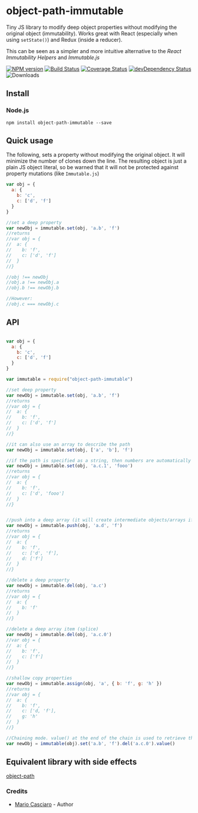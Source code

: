 object-path-immutable
===========

Tiny JS library to modify deep object properties without modifying the original object (immutability). 
Works great with React (especially when using `setState()`) and Redux (inside a reducer).

This can be seen as a simpler and more intuitive alternative to the *React Immutability Helpers* and *Immutable.js*

[![NPM version](https://badge.fury.io/js/object-path-immutable.png)](http://badge.fury.io/js/object-path-immutable)
[![Build Status](https://travis-ci.org/mariocasciaro/object-path-immutable.png)](https://travis-ci.org/mariocasciaro/object-path-immutable)
[![Coverage Status](https://coveralls.io/repos/mariocasciaro/object-path-immutable/badge.png)](https://coveralls.io/r/mariocasciaro/object-path-immutable)
[![devDependency Status](https://david-dm.org/mariocasciaro/object-path-immutable/dev-status.svg)](https://david-dm.org/mariocasciaro/object-path-immutable#info=devDependencies)
![Downloads](http://img.shields.io/npm/dm/object-path-immutable.svg)

## Install

### Node.js

```
npm install object-path-immutable --save
```

## Quick usage

The following, sets a property without modifying the original object. 
It will minimize the number of clones down the line. The resulting object is just a plain JS object literal, 
so be warned that it will not be protected against property mutations (like `Immutable.js`)

```javascript
var obj = {
  a: {
    b: 'c',
    c: ['d', 'f']
  }
}

//set a deep property
var newObj = immutable.set(obj, 'a.b', 'f')
//returns
//var obj = {
//  a: {
//    b: 'f',
//    c: ['d', 'f']
//  }
//}

//obj !== newObj
//obj.a !== newObj.a
//obj.b !== newObj.b

//However:
//obj.c === newObj.c
```


## API

```javascript

var obj = {
  a: {
    b: 'c',
    c: ['d', 'f']
  }
}

var immutable = require("object-path-immutable")

//set deep property
var newObj = immutable.set(obj, 'a.b', 'f')
//returns
//var obj = {
//  a: {
//    b: 'f',
//    c: ['d', 'f']
//  }
//}

//it can also use an array to describe the path
var newObj = immutable.set(obj, ['a', 'b'], 'f')

//if the path is specified as a string, then numbers are automatically interpreted as array indexes
var newObj = immutable.set(obj, 'a.c.1', 'fooo')
//returns
//var obj = {
//  a: {
//    b: 'f',
//    c: ['d', 'fooo']
//  }
//}


//push into a deep array (it will create intermediate objects/arrays if necessary)
var newObj = immutable.push(obj, 'a.d', 'f')
//returns
//var obj = {
//  a: {
//    b: 'f',
//    c: ['d', 'f'],
//    d: ['f']
//  }
//}

//delete a deep property
var newObj = immutable.del(obj, 'a.c')
//returns
//var obj = {
//  a: {
//    b: 'f'
//  }
//}

//delete a deep array item (splice)
var newObj = immutable.del(obj, 'a.c.0')
//var obj = {
//  a: {
//    b: 'f',
//    c: ['f']
//  }
//}

//shallow copy properties
var newObj = immutable.assign(obj, 'a', { b: 'f', g: 'h' })
//returns
//var obj = {
//  a: {
//    b: 'f',
//    c: ['d, 'f'],
//    g: 'h'
//  }
//}

//Chaining mode. value() at the end of the chain is used to retrieve the resulting object
var newObj = immutable(obj).set('a.b', 'f').del('a.c.0').value()

```

## Equivalent library with side effects

[object-path](https://github.com/mariocasciaro/object-path)

### Credits

* [Mario Casciaro](https://github.com/mariocasciaro) - Author
